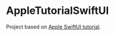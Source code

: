 # AppleTutorialSwiftUI

Project based on [Apple SwiftUI tutorial](https://developer.apple.com/tutorials/).
